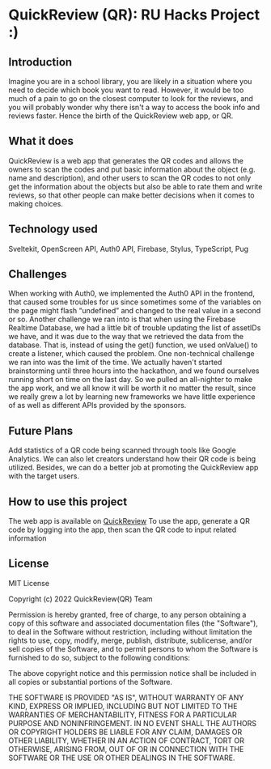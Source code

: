 # QuickReview (QR): RU Hacks Project :)

## Introduction
Imagine you are in a school library, you are likely in a situation where you need to decide which book you want to read. However, it would be too much of a pain to go on the closest computer to look for the reviews, and you will probably wonder why there isn't a way to access the book info and reviews faster. Hence the birth of the QuickReview web app, or QR. 

## What it does
QuickReview is a web app that generates the QR codes and allows the owners to scan the codes and put basic information about the object (e.g. name and description), and other users to scan the QR codes to not only get the information about the objects but also be able to rate them and write reviews, so that other people can make better decisions when it comes to making choices.

## Technology used
Sveltekit, OpenScreen API, Auth0 API, Firebase, Stylus, TypeScript, Pug

## Challenges
When working with Auth0, we implemented the Auth0 API in the frontend, that caused some troubles for us since sometimes some of the variables on the page might flash “undefined” and changed to the real value in a second or so. Another challenge we ran into is that when using the Firebase Realtime Database, we had a little bit of trouble updating the list of assetIDs we have, and it was due to the way that we retrieved the data from the database. That is, instead of using the get() function, we used onValue() to create a listener, which caused the problem.
One non-technical challenge we ran into was the limit of the time. We actually haven't started brainstorming until three hours into the hackathon, and we found ourselves running short on time on the last day. So we pulled an all-nighter to make the app work, and we all know it will be worth it no matter the result, since we really grew a lot by learning new frameworks we have little experience of as well as different APIs provided by the sponsors.

## Future Plans
Add statistics of a QR code being scanned through tools like Google Analytics. We can also let creators understand how their QR code is being utilized. Besides, we can do a better job at promoting the QuickReview app with the target users.

## How to use this project
The web app is available on [QuickReview](https://quick-review.vercel.app/)
To use the app, generate a QR code by logging into the app, then scan the QR code to input related information

## License
MIT License

Copyright (c) 2022 QuickReview(QR) Team

Permission is hereby granted, free of charge, to any person obtaining a copy
of this software and associated documentation files (the "Software"), to deal
in the Software without restriction, including without limitation the rights
to use, copy, modify, merge, publish, distribute, sublicense, and/or sell
copies of the Software, and to permit persons to whom the Software is
furnished to do so, subject to the following conditions:

The above copyright notice and this permission notice shall be included in all
copies or substantial portions of the Software.

THE SOFTWARE IS PROVIDED "AS IS", WITHOUT WARRANTY OF ANY KIND, EXPRESS OR
IMPLIED, INCLUDING BUT NOT LIMITED TO THE WARRANTIES OF MERCHANTABILITY,
FITNESS FOR A PARTICULAR PURPOSE AND NONINFRINGEMENT. IN NO EVENT SHALL THE
AUTHORS OR COPYRIGHT HOLDERS BE LIABLE FOR ANY CLAIM, DAMAGES OR OTHER
LIABILITY, WHETHER IN AN ACTION OF CONTRACT, TORT OR OTHERWISE, ARISING FROM,
OUT OF OR IN CONNECTION WITH THE SOFTWARE OR THE USE OR OTHER DEALINGS IN THE
SOFTWARE.
